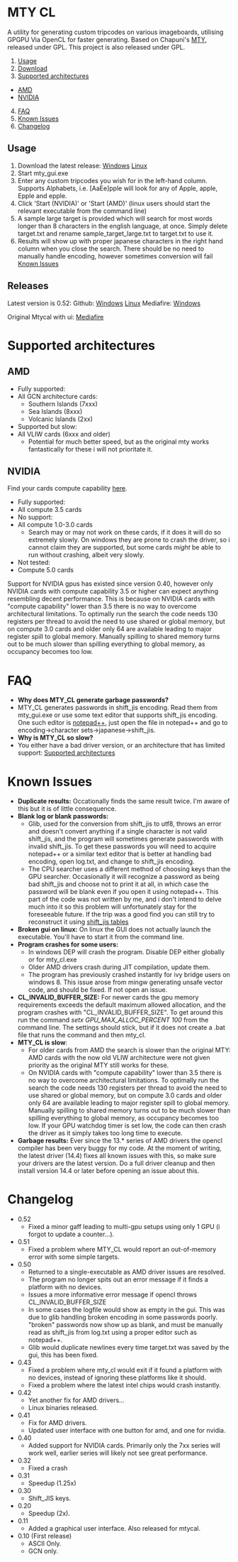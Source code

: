 MTY CL
======
A utility for generating custom tripcodes on various imageboards, utilising GPGPU Via OpenCL for faster generating.
Based on Chapuni's [MTY](http://naniya.sourceforge.jp/), released under GPL.
This project is also released under GPL.

1. [Usage](#usage)
2. [Download](#releases)
3. [Supported architectures](#supported-architectures)
  * [AMD](#amd)
  * [NVIDIA](#nvidia)
4. [FAQ](#faq)
5. [Known Issues](#known-issues)
6. [Changelog](#changelog)


Usage
-----
1. Download the latest release: [Windows](https://github.com/madsbuvi/MTY_CL/raw/master/Release/mty_cl_52.rar)
[Linux](https://github.com/madsbuvi/MTY_CL/raw/master/Release/mty_cl_52.tar.gz)
2. Start mty_gui.exe
3. Enter any custom tripcodes you wish for in the left-hand column. Supports Alphabets, i.e. [AaEe]pple will look for any of Apple, apple, Epple and epple.
4. Click 'Start (NVIDIA)' or 'Start (AMD)' (linux users should start the relevant executable from the command line)
5. A sample large target is provided which will search for most words longer than 8 characters in the english language, at once. Simply delete target.txt and rename sample_target_large.txt to target.txt to use it.
6. Results will show up with proper japanese characters in the right hand column when you close the search. There should be no need to manually handle encoding, however sometimes conversion will fail [Known Issues](#known-issues)

Releases
--------
Latest version is 0.52:
Github: [Windows](https://github.com/madsbuvi/MTY_CL/raw/master/Release/mty_cl_52.rar)
[Linux](https://github.com/madsbuvi/MTY_CL/raw/master/Release/mty_cl_52.tar.gz)
Mediafire: [Windows](http://www.mediafire.com/download/81635q6e43kjscc/mty_cl_52.rar)

Original Mtycal with ui:
[Mediafire](http://www.mediafire.com/download/27p2lir4kedb721/mtycal.rar)

Supported architectures
=======================
AMD
---
* Fully supported:
 * All GCN architecture cards:
   * Southern Islands (7xxx)
    * Sea Islands (8xxx)
    * Volcanic Islands (2xx)
* Supported but slow:
 * All VLIW cards (6xxx and older)
   * Potential for much better speed, but as the original mty works fantastically for these i will not prioritate it.

NVIDIA
------
Find your cards compute capability [here](https://developer.nvidia.com/cuda-gpus).
* Fully supported:
 * All compute 3.5 cards
* No support:
 * All compute 1.0-3.0 cards
   * Search may or may not work on these cards, if it does it will do so extremely slowly. On windows they are prone to crash the driver, so i cannot claim they are supported, but some cards *might* be able to run without crashing, albeit very slowly.
* Not tested:
 * Compute 5.0 cards

Support for NVIDIA gpus has existed since version 0.40, however only NVIDIA cards with compute capability 3.5 or higher can expect anything resembling decent performance. This is because on NVIDIA cards with "compute capability" lower than 3.5 there is no way to overcome architectural limitations. To optimally run the search the code needs 130 registers per thread to avoid the need to use shared or global memory, but on compute 3.0 cards and older only 64 are available leading to major register spill to global memory. Manually spilling to shared memory turns out to be much slower than spilling everything to global memory, as occupancy becomes too low.

FAQ
===
* **Why does MTY_CL generate garbage passwords?**
 * MTY_CL generates passwords in shift_jis encoding. Read them from mty_gui.exe or use some text editor that supports shift_jis encoding. One such editor is [notepad++](http://notepad-plus-plus.org/), just open the file in notepad++ and go to encoding->character sets->japanese->shift_jis.
* **Why is MTY_CL so slow?**
 * You either have a bad driver version, or an architecture that has limited support: [Supported architectures](#supported-architectures)


Known Issues
======
* **Duplicate results:**
  Occationally finds the same result twice. I'm aware of this but it is of little consequence.
* **Blank log or blank passwords:**
  * Glib, used for the conversion from shift_jis to utf8, throws an error and doesn't convert anything if a single character is not valid shift_jis, and the program will sometimes generate passwords with invalid shift_jis. To get these passwords you will need to acquire notepad++ or a similar text editor that is better at handling bad encoding, open log.txt, and change to shift_jis encoding.
  * The CPU searcher uses a different method of choosing keys than the GPU searcher. Occasionally it will recognize a password as being bad shift_jis and choose not to print it at all, in which case the password will be blank even if you open it using notepad++. This part of the code was not written by me, and i don't intend to delve much into it so this problem will unfortunately stay for the foreseeable future. If the trip was a good find you can still try to reconstruct it using [shift_jis tables](http://en.wikipedia.org/wiki/Shift_jis)
* **Broken gui on linux:**
On linux the GUI does not actually launch the executable. You'll have to start it from the command line.
* **Program crashes for some users:**
  * In windows DEP will crash the program. Disable DEP either globally or for mty_cl.exe
  * Older AMD drivers crash during JIT compilation, update them.
  * The program has previously crashed instantly for ivy bridge users on windows 8. This issue arose from 
mingw generating unsafe vector code, and should be fixed. If not open an issue.
* **CL_INVALID_BUFFER_SIZE:**
For newer cards the gpu memory requirements exceeds the default maximum allowed allocation, and the program crashes with "CL_INVALID_BUFFER_SIZE". To get around this run the command *setx GPU_MAX_ALLOC_PERCENT 100* from the command line. The settings should stick, but if it does not create a .bat file that runs the command and then mty_cl.
* **MTY_CL is slow**:
  * For older cards from AMD the search is slower than the original MTY: AMD cards with the now old VLIW architecture were not given priority as the original MTY still works for these.
  *  On NVIDIA cards with "compute capability" lower than 3.5 there is no way to overcome architectural limitations. To optimally run the search the code needs 130 registers per thread to avoid the need to use shared or global memory, but on compute 3.0 cards and older only 64 are available leading to major register spill to global memory. Manually spilling to shared memory turns out to be much slower than spilling everything to global memory, as occupancy becomes too low. If your GPU watchdog timer is set low, the code can then crash the driver as it simply takes too long time to execute.
* **Garbage results:**
Ever since the 13.* series of AMD drivers the opencl compiler has been very buggy for my code. At the moment of writing, the latest driver (14.4) fixes all known issues with this, so make sure your drivers are the latest version. Do a full driver cleanup and then install version 14.4 or later before opening an issue about this.

Changelog
======
* 0.52
  * Fixed a minor gaff leading to multi-gpu setups using only 1 GPU (i forgot to update a counter...).
* 0.51
  * Fixed a problem where MTY_CL would report an out-of-memory error with some simple targets.
* 0.50
  * Returned to a single-executable as AMD driver issues are resolved.
  * The program no longer spits out an error message if it finds a platform with no devices.
  * Issues a more informative error message if opencl throws CL_INVALID_BUFFER_SIZE
  * In some cases the logfile would show as empty in the gui. This was due to glib handling broken encoding in some passwords poorly. "broken" passwords now show up as blank, and must be manually read as shift_jis from log.txt using a proper editor such as notepad++.
  * Glib would duplicate newlines every time target.txt was saved by the gui, this has been fixed.
* 0.43
  * Fixed a problem where mty_cl would exit if it found a platform with no devices, instead of ignoring these platforms like it should.
  * Fixed a problem where the latest intel chips would crash instantly.
* 0.42
  * Yet another fix for AMD drivers...
  * Linux binaries released.
* 0.41
  * Fix for AMD drivers.
  * Updated user interface with one button for amd, and one for nvidia.
* 0.40
  * Added support for NVIDIA cards. Primarily only the 7xx series will work well, earlier series will likely not see great performance.
* 0.32
  * Fixed a crash
* 0.31
  * Speedup (1.25x)
* 0.30
  * Shift_JIS keys.
* 0.20
  * Speedup (2x).
* 0.11
  * Added a graphical user interface. Also released for mtycal.
* 0.10 (First release)
  * ASCII Only.
  * GCN only.

